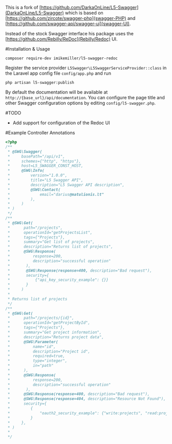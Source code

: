 This is a fork of [https://github.com/DarkaOnLine/L5-Swagger](DarkaOnLine/L5-Swagger) which is based on [https://github.com/zircote/swagger-php](swagger-PHP) and [https://github.com/swagger-api/swagger-ui](swagger-UI). 

Instead of the stock Swagger interface his package uses the [https://github.com/Rebilly/ReDoc](Rebilly/Redoc) UI. 

#Installation & Usage

```
composer require-dev imikemiller/l5-swagger-redoc
```

Register the service provider `L5Swagger\L5SwaggerServiceProvider::class` in the Laravel app config file `config/app.php` and run

```
php artisan l5-swagger:publish
```
By default the documentation will be available at `http://{base_url}/api/documentation`. You can configure the page title and other Swagger configuration options by editing `config/l5-swagger.php`.

#TODO
* Add support for configuration of the Redoc UI

#Example Controller Annotations

```PHP
<?php
/**
 * @SWG\Swagger(
 *     basePath="/api/v1",
 *     schemes={"http", "https"},
 *     host=L5_SWAGGER_CONST_HOST,
 *     @SWG\Info(
 *         version="1.0.0",
 *         title="L5 Swagger API",
 *         description="L5 Swagger API description",
 *         @SWG\Contact(
 *             email="darius@matulionis.lt"
 *         ),
 *     )
 * )
 */
/**
 * @SWG\Get(
 *      path="/projects",
 *      operationId="getProjectsList",
 *      tags={"Projects"},
 *      summary="Get list of projects",
 *      description="Returns list of projects",
 *      @SWG\Response(
 *          response=200,
 *          description="successful operation"
 *       ),
 *       @SWG\Response(response=400, description="Bad request"),
 *       security={
 *           {"api_key_security_example": {}}
 *       }
 *     )
 *
 * Returns list of projects
 */
/**
 * @SWG\Get(
 *      path="/projects/{id}",
 *      operationId="getProjectById",
 *      tags={"Projects"},
 *      summary="Get project information",
 *      description="Returns project data",
 *      @SWG\Parameter(
 *          name="id",
 *          description="Project id",
 *          required=true,
 *          type="integer",
 *          in="path"
 *      ),
 *      @SWG\Response(
 *          response=200,
 *          description="successful operation"
 *       ),
 *      @SWG\Response(response=400, description="Bad request"),
 *      @SWG\Response(response=404, description="Resource Not Found"),
 *      security={
 *         {
 *             "oauth2_security_example": {"write:projects", "read:projects"}
 *         }
 *     },
 * )
 *
 */
 
 ```
